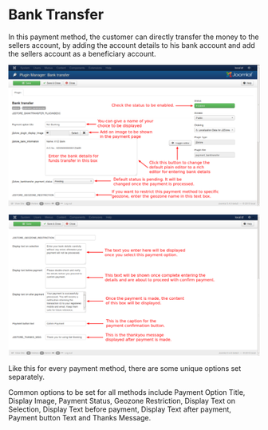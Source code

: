 # Bank Transfer

In this payment method, the customer can directly transfer the money to the sellers account, by adding the account details to his bank account and add the sellers account as a beneficiary account.

![](./assets/images/pay_bank1.png)

![](./assets/images/pay_bank2.png)

Like this for every payment method, there are some unique options set separately.

Common options to be set for all methods include Payment Option Title, Display Image, Payment Status, Geozone Restriction, Display Text on Selection, Display Text before payment, Display Text after payment, Payment button Text and Thanks Message.
